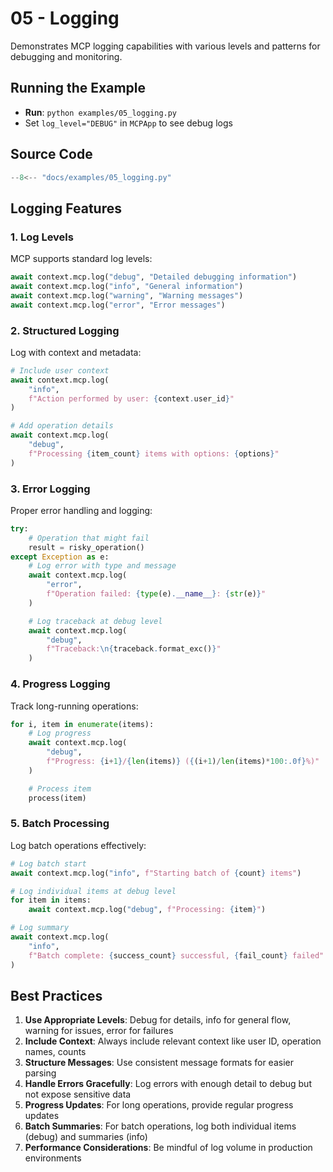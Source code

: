 # 05 - Logging

Demonstrates MCP logging capabilities with various levels and patterns for debugging and monitoring.

## Running the Example

- **Run**: `python examples/05_logging.py`
- Set `log_level="DEBUG"` in `MCPApp` to see debug logs

## Source Code

```python
--8<-- "docs/examples/05_logging.py"
```

## Logging Features

### 1. Log Levels

MCP supports standard log levels:
```python
await context.mcp.log("debug", "Detailed debugging information")
await context.mcp.log("info", "General information")
await context.mcp.log("warning", "Warning messages")
await context.mcp.log("error", "Error messages")
```

### 2. Structured Logging

Log with context and metadata:
```python
# Include user context
await context.mcp.log(
    "info",
    f"Action performed by user: {context.user_id}"
)

# Add operation details
await context.mcp.log(
    "debug",
    f"Processing {item_count} items with options: {options}"
)
```

### 3. Error Logging

Proper error handling and logging:
```python
try:
    # Operation that might fail
    result = risky_operation()
except Exception as e:
    # Log error with type and message
    await context.mcp.log(
        "error",
        f"Operation failed: {type(e).__name__}: {str(e)}"
    )

    # Log traceback at debug level
    await context.mcp.log(
        "debug",
        f"Traceback:\n{traceback.format_exc()}"
    )
```

### 4. Progress Logging

Track long-running operations:
```python
for i, item in enumerate(items):
    # Log progress
    await context.mcp.log(
        "debug",
        f"Progress: {i+1}/{len(items)} ({(i+1)/len(items)*100:.0f}%)"
    )

    # Process item
    process(item)
```

### 5. Batch Processing

Log batch operations effectively:
```python
# Log batch start
await context.mcp.log("info", f"Starting batch of {count} items")

# Log individual items at debug level
for item in items:
    await context.mcp.log("debug", f"Processing: {item}")

# Log summary
await context.mcp.log(
    "info",
    f"Batch complete: {success_count} successful, {fail_count} failed"
)
```

## Best Practices

1. **Use Appropriate Levels**: Debug for details, info for general flow, warning for issues, error for failures
2. **Include Context**: Always include relevant context like user ID, operation names, counts
3. **Structure Messages**: Use consistent message formats for easier parsing
4. **Handle Errors Gracefully**: Log errors with enough detail to debug but not expose sensitive data
5. **Progress Updates**: For long operations, provide regular progress updates
6. **Batch Summaries**: For batch operations, log both individual items (debug) and summaries (info)
7. **Performance Considerations**: Be mindful of log volume in production environments
